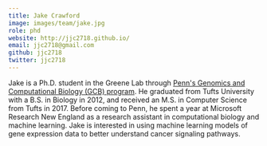 ```yaml
---
title: Jake Crawford
image: images/team/jake.jpg
role: phd
website: http://jjc2718.github.io/
email: jjc2718@gmail.com
github: jjc2718
twitter: jjc2718
---
```


Jake is a Ph.D. student in the Greene Lab through [Penn's Genomics and Computational Biology (GCB) program](https://www.med.upenn.edu/gcb/).
He graduated from Tufts University with a B.S. in Biology in 2012, and received an M.S. in Computer Science from Tufts in 2017.
Before coming to Penn, he spent a year at Microsoft Research New England as a research assistant in computational biology and machine learning.
Jake is interested in using machine learning models of gene expression data to better understand cancer signaling pathways.
